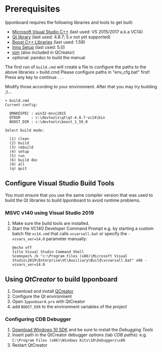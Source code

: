 # Prerequisites

Ipponboard requires the following libraries and tools to get built: 
- [Microsoft Visual Studio C++](https://aka.ms/buildtools) (last used: VS 2015/2017 a.k.a VC14)
- [Qt library](https://www.qt.io/) (last used: 4.8.7; 5.x not yet supported)
- [Boost C++ Libraries](http://www.boost.org/) (last used: 1.59)
- [Inno Setup](https://jrsoftware.org/isinfo.php) (last used: 5.0)
- [jom](https://download.qt.io/official_releases/jom/) (also included in QCreator)
- optional: pandoc to build the manual

The first run of `build.cmd` will create a file to configure the paths to the above libraries
    > build.cmd
	Please configure paths in "env_cfg.bat" first!
    Press any key to continue . . .

Modify those according to your environment. After that you may try building ;)...

    > build.cmd
	Current config:

      QMAKESPEC : win32-msvc2015
      QTDIR     : c:\devtools\qt\qt-4.8.7-vc14\bin
      BOOST_DIR : c:\devtools\boost_1_59_0
    
    Select build mode:
    
      (1) clean
      (2) build
      (3) rebuild
      (4) setup
      (5) run
      (6) build doc
      (9) all
      (q) quit

## Configure Visual Studio Build Tools

You must ensure that you use the same compiler version that was used to build the Qt libraries to build Ipponboard to avoid runtime problems.

### MSVC v140 using Visual Studio 2019

1. Make sure the build tools are installed.
2. Start the VC140 Developer Command Prompt
   e.g. by starting a custom batch file `vc14.cmd` that calls `vcvarsall.bat` or specify the `-vcvars_ver=14.0` parameter manually:
   ```batch
   @echo off
   title Visual Studio Command Shell
   %comspec% /k "c:\Program Files (x86)\Microsoft Visual Studio\2019\Enterprise\VC\Auxiliary\Build\vcvarsall.bat" x86 -vcvars_ver=14.0
   ```

## Using *QtCreator* to build Ipponboard

1. Download and install [QCreator](https://www.qt.io/product/development-tools)
2. Configure the Qt environment
3. Open `Ipponboard.pro` with QtCreator
4. add `BOOST_DIR` to the environment variables of the project

### Configuring CDB Debugger

1. [Download Windows 10 SDK](https://docs.microsoft.com/en-us/windows-hardware/drivers/debugger/debugger-download-tools) and be sure to install the *Debugging Tools*
2. Insert path in the QtCreator debugger options (tab *CDB paths*): e.g. `C:\Program Files (x86)\Windows Kits\10\Debuggers\x86`
3. Restart QtCreator
